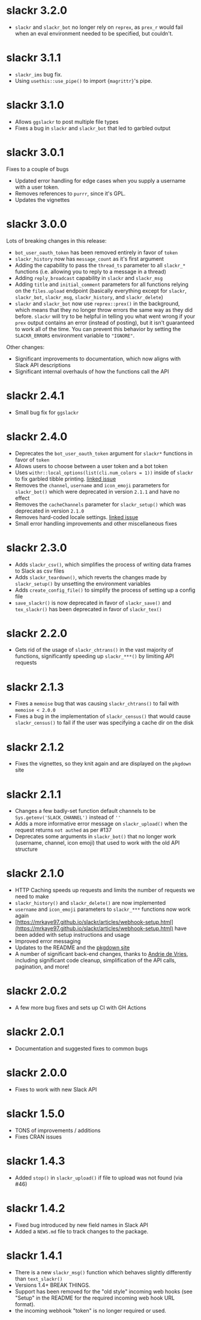 # slackr 3.2.0

* `slackr` and `slackr_bot` no longer rely on `reprex`, as `prex_r` would fail when an eval environment needed to be specified, but couldn't.

# slackr 3.1.1

* `slackr_ims` bug fix.
* Using `usethis::use_pipe()` to import `{magrittr}`'s pipe.

# slackr 3.1.0

* Allows `ggslackr` to post multiple file types
* Fixes a bug in `slackr` and `slackr_bot` that led to garbled output

# slackr 3.0.1

Fixes to a couple of bugs
* Updated error handling for edge cases when you supply a username with a user token.
* Removes references to `purrr`, since it's GPL.
* Updates the vignettes

# slackr 3.0.0

Lots of breaking changes in this release:
* `bot_user_oauth_token` has been removed entirely in favor of `token`
* `slackr_history` now has `message_count` as it's first argument
* Adding the capability to pass the `thread_ts` parameter to all `slackr_*` functions (i.e. allowing you to reply to a message in a thread)
* Adding `reply_broadcast` capability in `slackr` and `slackr_msg`
* Adding `title` and `initial_comment` parameters for all functions relying on the `files.upload` endpoint (basically everything except for `slackr`, `slackr_bot`, `slackr_msg`, `slackr_history`, and `slackr_delete`)
* `slackr` and `slackr_bot` now use `reprex::prex()` in the background, which means that they no longer throw errors the same way as they did before. `slackr` will try to be helpful in telling you what went wrong if your `prex` output contains an error (instead of posting), but it isn't guaranteed to work all of the time. You can prevent this behavior by setting the `SLACKR_ERRORS` environment variable to `"IGNORE"`.

Other changes:
* Significant improvements to documentation, which now aligns with Slack API descriptions
* Significant internal overhauls of how the functions call the API

# slackr 2.4.1

* Small bug fix for `ggslackr`

# slackr 2.4.0

* Deprecates the `bot_user_oauth_token` argument for `slackr*` functions in favor of `token`
* Allows users to choose between a user token and a bot token
* Uses `withr::local_options(list(cli.num_colors = 1))` inside of `slackr` to fix garbled tibble printing. [linked issue](https://github.com/mrkaye97/slackr/issues/152)
* Removes the `channel`, `username` and `icon_emoji` parameters for `slackr_bot()` which were deprecated in version `2.1.1` and have no effect
* Removes the `cacheChannels` parameter for `slackr_setup()` which was deprecated in version `2.1.0`
* Removes hard-coded locale settings. [linked issue](https://github.com/mrkaye97/slackr/issues/154)
* Small error handling improvements and other miscellaneous fixes


# slackr 2.3.0

* Adds `slackr_csv()`, which simplifies the process of writing data frames to Slack as csv files
* Adds `slackr_teardown()`, which reverts the changes made by `slackr_setup()` by unsetting the environment variables
* Adds `create_config_file()` to simplify the process of setting up a config file
* `save_slackr()` is now deprecated in favor of `slackr_save()` and `tex_slackr()` has been deprecated in favor of `slackr_tex()`

# slackr 2.2.0

* Gets rid of the usage of `slackr_chtrans()` in the vast majority of functions, significantly speeding up `slackr_***()` by limiting API requests

# slackr 2.1.3

* Fixes a `memoise` bug that was causing `slackr_chtrans()` to fail with `memoise < 2.0.0`
* Fixes a bug in the implementation of `slackr_census()` that would cause `slackr_census()` to fail if the user was specifying a cache dir on the disk

# slackr 2.1.2

* Fixes the vignettes, so they knit again and are displayed on the `pkgdown` site

# slackr 2.1.1

* Changes a few badly-set function default channels to be `Sys.getenv('SLACK_CHANNEL')` instead of `''`
* Adds a more informative error message on `slackr_upload()` when the request returns `not authed` as per #137
* Deprecates some arguments in `slackr_bot()` that no longer work (username, channel, icon emoji) that used to work with the old API structure

# slackr 2.1.0

* HTTP Caching speeds up requests and limits the number of requests we need to make
* `slackr_history()` and `slackr_delete()` are now implemented
* `username` and `icon_emoji` parameters to `slackr_***` functions now work again
* [https://mrkaye97.github.io/slackr/articles/webhook-setup.html](https://mrkaye97.github.io/slackr/articles/webhook-setup.html) have been added with setup instructions and usage
* Improved error messaging
* Updates to the README and the [pkgdown site](https://mrkaye97.github.io/slackr/)
* A number of significant back-end changes, thanks to [Andrie de Vries](https://github.com/andrie), including significant code cleanup, simplification of the API calls, pagination, and more!

# slackr 2.0.2

* A few more bug fixes and sets up CI with GH Actions

# slackr 2.0.1

* Documentation and suggested fixes to common bugs

# slackr 2.0.0

* Fixes to work with new Slack API

# slackr 1.5.0

* TONS of improvements / additions
* Fixes CRAN issues

# slackr 1.4.3

* Added `stop()` in `slackr_upload()` if file to upload was not found (via #46)

# slackr 1.4.2

* Fixed bug introduced by new field names in Slack API
* Added a `NEWS.md` file to track changes to the package.

# slackr 1.4.1

* There is a new `slackr_msg()` function which behaves slightly differently than `text_slackr()`
* Versions 1.4+ BREAK THINGS.
* Support has been removed for the "old style" incoming web hooks (see "Setup" in the README for the required incoming web hook URL format).
* the incoming webhook "token" is no longer required or used.
